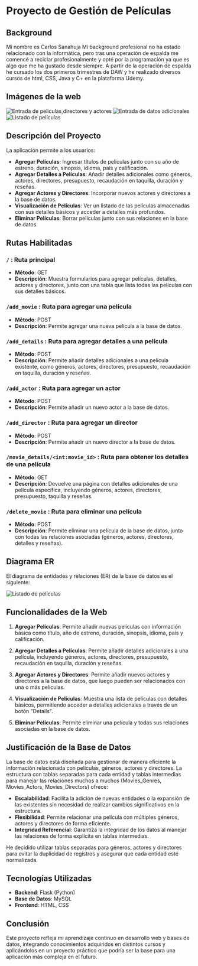 # Proyecto de Gestión de Películas
## Background
Mi nombre es Carlos Sanahuja
Mi background profesional no ha estado relacionado con la informática, pero tras una operación de espalda me comencé a reciclar profesionalmente y opté por la programación ya que es algo que me ha gustado desde siempre.
A partir de la operación de espalda he cursado los dos primeros trimestres de DAW y he realizado diversos cursos de html, CSS, Java y C+ en la plataforma Udemy.

## Imágenes de la web
![Entrada de peliculas,directores y actores](static/images/1.png)
![Entrada de datos adicionales](static/images/2.png)
![Listado de películas](static/images/3.png)
## Descripción del Proyecto

La aplicación permite a los usuarios:
- **Agregar Películas**: Ingresar títulos de películas junto con su año de estreno, duración, sinopsis, idioma, país y calificación.
- **Agregar Detalles a Películas**: Añadir detalles adicionales como géneros, actores, directores, presupuesto, recaudación en taquilla, duración y reseñas.
- **Agregar Actores y Directores**: Incorporar nuevos actores y directores a la base de datos.
- **Visualización de Películas**: Ver un listado de las películas almacenadas con sus detalles básicos y acceder a detalles más profundos.
- **Eliminar Películas**: Borrar películas junto con sus relaciones en la base de datos.

## Rutas Habilitadas

### `/` : Ruta principal
- **Método**: GET
- **Descripción**: Muestra formularios para agregar películas, detalles, actores y directores, junto con una tabla que lista todas las películas con sus detalles básicos.

### `/add_movie` : Ruta para agregar una película
- **Método**: POST
- **Descripción**: Permite agregar una nueva película a la base de datos.

### `/add_details` : Ruta para agregar detalles a una película
- **Método**: POST
- **Descripción**: Permite añadir detalles adicionales a una película existente, como géneros, actores, directores, presupuesto, recaudación en taquilla, duración y reseñas.

### `/add_actor` : Ruta para agregar un actor
- **Método**: POST
- **Descripción**: Permite añadir un nuevo actor a la base de datos.

### `/add_director` : Ruta para agregar un director
- **Método**: POST
- **Descripción**: Permite añadir un nuevo director a la base de datos.

### `/movie_details/<int:movie_id>` : Ruta para obtener los detalles de una película
- **Método**: GET
- **Descripción**: Devuelve una página con detalles adicionales de una película específica, incluyendo géneros, actores, directores, presupuesto, taquilla y reseñas.

### `/delete_movie` : Ruta para eliminar una película
- **Método**: POST
- **Descripción**: Permite eliminar una película de la base de datos, junto con todas las relaciones asociadas (géneros, actores, directores, detalles y reseñas).


## Diagrama ER

El diagrama de entidades y relaciones (ER) de la base de datos es el siguiente:

![Listado de películas](static/images/esquemaER.png)
## Funcionalidades de la Web

1. **Agregar Películas**: Permite añadir nuevas películas con información básica como título, año de estreno, duración, sinopsis, idioma, país y calificación.

2. **Agregar Detalles a Películas**: Permite añadir detalles adicionales a una película, incluyendo géneros, actores, directores, presupuesto, recaudación en taquilla, duración y reseñas.

3. **Agregar Actores y Directores**: Permite añadir nuevos actores y directores a la base de datos, que luego pueden ser relacionados con una o más películas.

4. **Visualización de Películas**: Muestra una lista de películas con detalles básicos, permitiendo acceder a detalles adicionales a través de un botón "Details".

5. **Eliminar Películas**: Permite eliminar una película y todas sus relaciones asociadas en la base de datos.

## Justificación de la Base de Datos

La base de datos está diseñada para gestionar de manera eficiente la información relacionada con películas, géneros, actores y directores. La estructura con tablas separadas para cada entidad y tablas intermedias para manejar las relaciones muchos a muchos (Movies_Genres, Movies_Actors, Movies_Directors) ofrece:

- **Escalabilidad**: Facilita la adición de nuevas entidades o la expansión de las existentes sin necesidad de realizar cambios significativos en la estructura.
- **Flexibilidad**: Permite relacionar una película con múltiples géneros, actores y directores de forma eficiente.
- **Integridad Referencial**: Garantiza la integridad de los datos al manejar las relaciones de forma explícita en tablas intermedias.

He decidido utilizar tablas separadas para géneros, actores y directores para evitar la duplicidad de registros y asegurar que cada entidad esté normalizada.

## Tecnologías Utilizadas

- **Backend**: Flask (Python)
- **Base de Datos**: MySQL
- **Frontend**: HTML, CSS

## Conclusión

Este proyecto refleja mi aprendizaje continuo en desarrollo web y bases de datos, integrando conocimientos adquiridos en distintos cursos y aplicándolos en un proyecto práctico que podría ser la base para una aplicación más compleja en el futuro.
